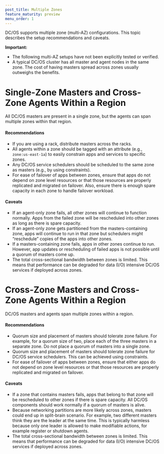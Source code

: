 ```yaml
---
post_title: Multiple Zones
feature_maturity: preview
menu_order: 1
---
```


DC/OS supports multiple zone (multi-AZ) configurations. This topic describes the setup recommendations and caveats.

**Important:** 

-  The following multi-AZ setups have not been explicitly tested or verified.
- A typical DC/OS cluster has all master and agent nodes in the same zone. The cost of having masters spread across zones usually outweighs the benefits.

# Single-Zone Masters and Cross-Zone Agents Within a Region
All DC/OS masters are present in a single zone, but the agents can span multiple zones within that region.

#### Recommendations

- If you are using a rack, distribute masters across the racks.
- All agents within a zone should be tagged with an attribute (e.g., `zone:us-east-1a`) to easily constrain apps and services to specific zones.
- Any DC/OS service schedulers should be scheduled to the same zone as masters (e.g., by using constraints).
- For ease of failover of apps between zones, ensure that apps do not depend on zone level resources or that those resources are properly replicated and migrated on failover. Also, ensure there is enough spare capacity in each zone to handle failover workload.

#### Caveats

- If an agent-only zone fails, all other zones will continue to function normally. Apps from the failed zone will be rescheduled into other zones as long as there is spare capacity.
- If an agent-only zone gets partitioned from the masters-containing zone, apps will continue to run in that zone but schedulers might “reschedule” copies of the apps into other zones. 
- If a masters-containing zone fails, apps in other zones continue to run. However, app updates or rescheduling of failed apps is not possible until a quorum of masters come up.
- The total cross-sectional bandwidth between zones is limited. This means that performance can be degraded for data (I/O) intensive DC/OS services if deployed across zones.

# Cross-Zone Masters and Cross-Zone Agents Within a Region
DC/OS masters and agents span multiple zones within a region.

#### Recommendations

- Quorum size and placement of masters should tolerate zone failure. For example, for a quorum size of two, place each of the three masters in a separate zone. Do not place a quorum of masters into a single zone.
- Quorum size and placement of masters should tolerate zone failure for DC/OS service schedulers. This can be achieved using constraints.
- For ease of failover of apps between zones, ensure that either apps do not depend on zone level resources or that those resources are properly replicated and migrated on failover.

#### Caveats

- If a zone that contains masters fails, apps that belong to that zone will be rescheduled to other zones if there is spare capacity. All DC/OS components should work normally if a quorum of masters is alive.
- Because networking partitions are more likely across zones, masters could end up in split-brain scenario. For example, two different masters think they are the leader at the same time. This is typically harmless because only one leader is allowed to make modifiable actions, for example register or shutdown agents.
- The total cross-sectional bandwidth between zones is limited. This means that performance can be degraded for data (I/O) intensive DC/OS services if deployed across zones.
